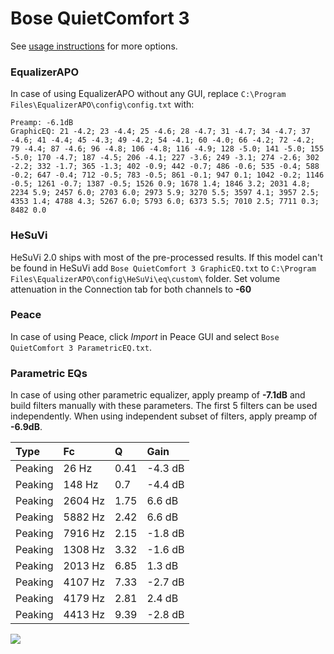 # Bose QuietComfort 3
See [usage instructions](https://github.com/jaakkopasanen/AutoEq#usage) for more options.

### EqualizerAPO
In case of using EqualizerAPO without any GUI, replace `C:\Program Files\EqualizerAPO\config\config.txt`
with:
```
Preamp: -6.1dB
GraphicEQ: 21 -4.2; 23 -4.4; 25 -4.6; 28 -4.7; 31 -4.7; 34 -4.7; 37 -4.6; 41 -4.4; 45 -4.3; 49 -4.2; 54 -4.1; 60 -4.0; 66 -4.2; 72 -4.2; 79 -4.4; 87 -4.6; 96 -4.8; 106 -4.8; 116 -4.9; 128 -5.0; 141 -5.0; 155 -5.0; 170 -4.7; 187 -4.5; 206 -4.1; 227 -3.6; 249 -3.1; 274 -2.6; 302 -2.2; 332 -1.7; 365 -1.3; 402 -0.9; 442 -0.7; 486 -0.6; 535 -0.4; 588 -0.2; 647 -0.4; 712 -0.5; 783 -0.5; 861 -0.1; 947 0.1; 1042 -0.2; 1146 -0.5; 1261 -0.7; 1387 -0.5; 1526 0.9; 1678 1.4; 1846 3.2; 2031 4.8; 2234 5.9; 2457 6.0; 2703 6.0; 2973 5.9; 3270 5.5; 3597 4.1; 3957 2.5; 4353 1.4; 4788 4.3; 5267 6.0; 5793 6.0; 6373 5.5; 7010 2.5; 7711 0.3; 8482 0.0
```

### HeSuVi
HeSuVi 2.0 ships with most of the pre-processed results. If this model can't be found in HeSuVi add
`Bose QuietComfort 3 GraphicEQ.txt` to `C:\Program Files\EqualizerAPO\config\HeSuVi\eq\custom\` folder.
Set volume attenuation in the Connection tab for both channels to **-60**

### Peace
In case of using Peace, click *Import* in Peace GUI and select `Bose QuietComfort 3 ParametricEQ.txt`.

### Parametric EQs
In case of using other parametric equalizer, apply preamp of **-7.1dB** and build filters manually
with these parameters. The first 5 filters can be used independently.
When using independent subset of filters, apply preamp of **-6.9dB**.

| Type    | Fc      |    Q | Gain    |
|:--------|:--------|:-----|:--------|
| Peaking | 26 Hz   | 0.41 | -4.3 dB |
| Peaking | 148 Hz  | 0.7  | -4.4 dB |
| Peaking | 2604 Hz | 1.75 | 6.6 dB  |
| Peaking | 5882 Hz | 2.42 | 6.6 dB  |
| Peaking | 7916 Hz | 2.15 | -1.8 dB |
| Peaking | 1308 Hz | 3.32 | -1.6 dB |
| Peaking | 2013 Hz | 6.85 | 1.3 dB  |
| Peaking | 4107 Hz | 7.33 | -2.7 dB |
| Peaking | 4179 Hz | 2.81 | 2.4 dB  |
| Peaking | 4413 Hz | 9.39 | -2.8 dB |

![](https://raw.githubusercontent.com/jaakkopasanen/AutoEq/master/results/headphonecom/sbaf-serious/Bose%20QuietComfort%203/Bose%20QuietComfort%203.png)